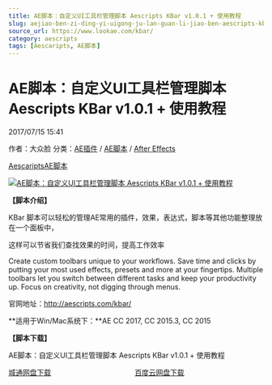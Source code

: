 ```yaml
---
title: AE脚本：自定义UI工具栏管理脚本 Aescripts KBar v1.0.1 + 使用教程
slug: aejiao-ben-zi-ding-yi-uigong-ju-lan-guan-li-jiao-ben-aescripts-kbar-v1-0-1-shi-yong-jiao-cheng
source_url: https://www.lookae.com/kbar/
category: aescripts
tags: [Aescaripts, AE脚本]
---
```

# AE脚本：自定义UI工具栏管理脚本 Aescripts KBar v1.0.1 + 使用教程

2017/07/15 15:41

作者：大众脸
分类：[AE插件](https://www.lookae.com/after-effects/aechajian/) / [AE脚本](https://www.lookae.com/after-effects/aescripts/) / [After Effects](https://www.lookae.com/after-effects/)

[Aescaripts](https://www.lookae.com/tag/aescaripts/)[AE脚本](https://www.lookae.com/tag/ae%e8%84%9a%e6%9c%ac/)

[![AE脚本：自定义UI工具栏管理脚本 Aescripts KBar v1.0.1 + 使用教程](https://www.lookae.com/wp-content/uploads/2017/07/KBar.jpg "AE脚本：自定义UI工具栏管理脚本 Aescripts KBar v1.0.1 + 使用教程-LookAE.com")](https://www.lookae.com/wp-content/uploads/2017/07/KBar.jpg)

**【脚本介绍】**

KBar 脚本可以轻松的管理AE常用的插件，效果，表达式，脚本等其他功能整理放在一个面板中，

这样可以节省我们查找效果的时间，提高工作效率

Create custom toolbars unique to your workflows. Save time and clicks by putting your most used effects, presets and more at your fingertips. Multiple toolbars let you switch between different tasks and keep your productivity up. Focus on creativity, not digging through menus.

官网地址：http://aescripts.com/kbar/

**适用于Win/Mac系统下：**AE CC 2017, CC 2015.3, CC 2015

**【脚本下载】**

AE脚本：自定义UI工具栏管理脚本 Aescripts KBar v1.0.1 + 使用教程

[城通网盘下载](https://www.pipipan.com/fs/680462-211885079)                                          [百度云网盘下载](https://pan.baidu.com/s/1bo3KwqV)
